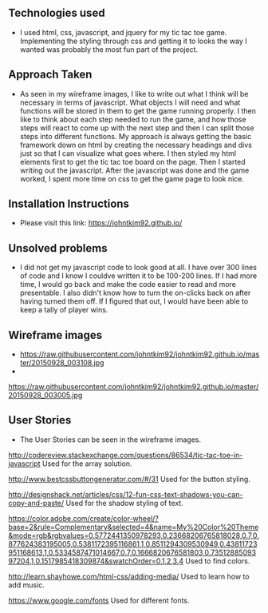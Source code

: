 ## Technologies used
- I used html, css, javascript, and jquery for my tic tac toe game. Implementing the styling through css and getting it to looks the way I wanted was probably the most fun part of the project.

## Approach Taken
- As seen in my wireframe images, I like to write out what I think will be necessary in terms of javascript. What objects I will need and what functions will be stored in them to get the game running properly. I then like to think about each step needed to run the game, and how those steps will react to come up with the next step and then I can split those steps into different functions. My approach is always getting the basic framework down on html by creating the necessary headings and divs just so that I can visualize what goes where. I then styled my html elements first to get the tic tac toe board on the page. Then I started writing out the javascript. After the javascript was done and the game worked, I spent more time on css to get the game page to look nice.

## Installation Instructions
- Please visit this link: https://johntkim92.github.io/

## Unsolved problems
- I did not get my javascript code to look good at all. I have over 300 lines of code and I know I couldve written it to be 100-200 lines. If I had more time, I would go back and make the code easier to read and more presentable. I also didn't know how to turn the on-clicks back on after having turned them off. If I figured that out, I would have been able to keep a tally of player wins.

## Wireframe images
- https://raw.githubusercontent.com/johntkim92/johntkim92.github.io/master/20150928_003108.jpg
-
https://raw.githubusercontent.com/johntkim92/johntkim92.github.io/master/20150928_003005.jpg

## User Stories
- The User Stories can be seen in the wireframe images.


http://codereview.stackexchange.com/questions/86534/tic-tac-toe-in-javascript
Used for the array solution.

http://www.bestcssbuttongenerator.com/#/31
Used for the button styling.

http://designshack.net/articles/css/12-fun-css-text-shadows-you-can-copy-and-paste/
Used for the shadow styling of text.

https://color.adobe.com/create/color-wheel/?base=2&rule=Complementary&selected=4&name=My%20Color%20Theme&mode=rgb&rgbvalues=0.5772441350978293,0.23668206765818028,0.7,0.877624383195005,0.5381172395116861,1,0.8511294309530949,0.43811723951168613,1,0.5334587471014667,0.7,0.1666820676581803,0.7351288509397204,1,0.1517985418309874&swatchOrder=0,1,2,3,4
Used to find colors.

http://learn.shayhowe.com/html-css/adding-media/
Used to learn how to add music.

https://www.google.com/fonts
Used for different fonts.
